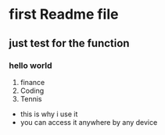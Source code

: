 # first Readme file
## just test for the function
### hello world

1. finance
2. Coding
3. Tennis

- this is why i use it
- you can access it anywhere by any device

